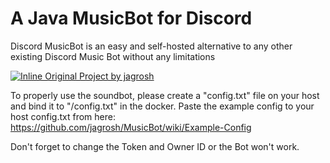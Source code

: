 # A Java MusicBot for Discord
Discord MusicBot is an easy and self-hosted alternative to any other existing Discord Music Bot without any limitations

[![Inline Original Project by jagrosh](https://jone.io/wp-content/uploads/2021/04/viewongithub_onejuru.png)](https://github.com/jagrosh/MusicBot/tree/master)


To properly use the soundbot, please create a "config.txt" file on your host and bind it to "/config.txt" in the docker. Paste the example config to your host config.txt from here: https://github.com/jagrosh/MusicBot/wiki/Example-Config

Don't forget to change the Token and Owner ID or the Bot won't work. 
